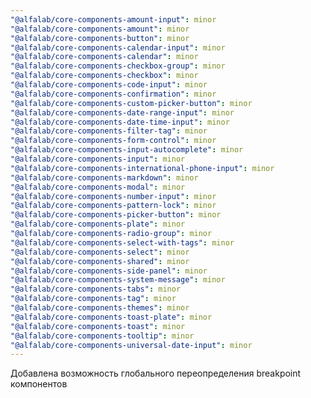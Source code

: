 ```yaml
---
"@alfalab/core-components-amount-input": minor
"@alfalab/core-components-amount": minor
"@alfalab/core-components-button": minor
"@alfalab/core-components-calendar-input": minor
"@alfalab/core-components-calendar": minor
"@alfalab/core-components-checkbox-group": minor
"@alfalab/core-components-checkbox": minor
"@alfalab/core-components-code-input": minor
"@alfalab/core-components-confirmation": minor
"@alfalab/core-components-custom-picker-button": minor
"@alfalab/core-components-date-range-input": minor
"@alfalab/core-components-date-time-input": minor
"@alfalab/core-components-filter-tag": minor
"@alfalab/core-components-form-control": minor
"@alfalab/core-components-input-autocomplete": minor
"@alfalab/core-components-input": minor
"@alfalab/core-components-international-phone-input": minor
"@alfalab/core-components-markdown": minor
"@alfalab/core-components-modal": minor
"@alfalab/core-components-number-input": minor
"@alfalab/core-components-pattern-lock": minor
"@alfalab/core-components-picker-button": minor
"@alfalab/core-components-plate": minor
"@alfalab/core-components-radio-group": minor
"@alfalab/core-components-select-with-tags": minor
"@alfalab/core-components-select": minor
"@alfalab/core-components-shared": minor
"@alfalab/core-components-side-panel": minor
"@alfalab/core-components-system-message": minor
"@alfalab/core-components-tabs": minor
"@alfalab/core-components-tag": minor
"@alfalab/core-components-themes": minor
"@alfalab/core-components-toast-plate": minor
"@alfalab/core-components-toast": minor
"@alfalab/core-components-tooltip": minor
"@alfalab/core-components-universal-date-input": minor
---
```


Добавлена возможность глобального переопределения breakpoint компонентов
